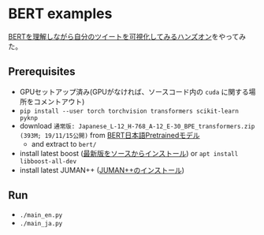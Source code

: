 # BERT examples

[BERTを理解しながら自分のツイートを可視化してみるハンズオン](https://qiita.com/yuki_uchida/items/09fda4c5c608a9f53d2f)をやってみた。

## Prerequisites

- GPUセットアップ済み(GPUがなければ、ソースコード内の `cuda` に関する場所をコメントアウト)
- `pip install --user torch torchvision transformers scikit-learn pyknp`
- download `通常版: Japanese_L-12_H-768_A-12_E-30_BPE_transformers.zip (393M; 19/11/15公開)` from [BERT日本語Pretrainedモデル](http://nlp.ist.i.kyoto-u.ac.jp/index.php?BERT%E6%97%A5%E6%9C%AC%E8%AA%9EPretrained%E3%83%A2%E3%83%87%E3%83%AB)
    - and extract to `bert/`
- install latest boost ([最新版をソースからインストール](https://www.mathkuro.com/?p=230)) or `apt install libboost-all-dev`
- install latest JUMAN++ ([JUMAN++のインストール](https://dev.classmethod.jp/server-side/python/pyknpjumann-tutorial/))

## Run

- `./main_en.py`
- `./main_ja.py`
